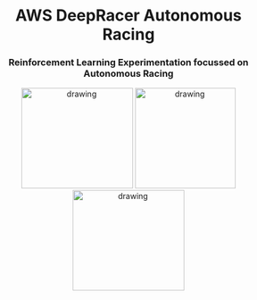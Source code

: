 <h1 align="center"> AWS DeepRacer Autonomous Racing </h1>

<h3 align="center"> Reinforcement Learning Experimentation focussed on Autonomous Racing </h3>

<p align="center">

<img src="https://github.com/manishkr1754/AWS_DeepRacer_Autonomous_Racing/assets/114581035/67ae7619-8ec6-48d5-a1b9-10c75bf41ab0" alt="drawing" width="200" height="180"/>

<img src="https://github.com/manishkr1754/AWS_DeepRacer_Autonomous_Racing/assets/114581035/e4bc6d00-525e-41e9-9a6d-a18befbea0f7" alt="drawing" width="180" height="180"/>

<img src="https://github.com/manishkr1754/AWS_DeepRacer_Autonomous_Racing/assets/114581035/a40e3bf9-18c1-4b88-8443-a5cd5d4dd906" alt="drawing" width="200" height="180"/>

</p>

